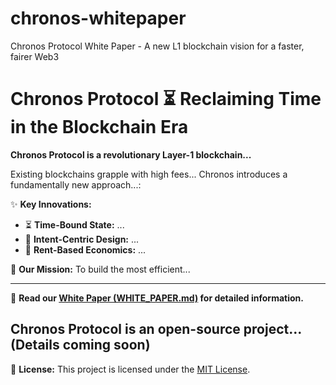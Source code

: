 # chronos-whitepaper
Chronos Protocol White Paper - A new L1 blockchain vision for a faster, fairer Web3
# Chronos Protocol ⏳ Reclaiming Time in the Blockchain Era

**Chronos Protocol is a revolutionary Layer-1 blockchain...**

Existing blockchains grapple with high fees... Chronos introduces a fundamentally new approach...:

✨ **Key Innovations:**
*   ⏳ **Time-Bound State:** ...
*   🎯 **Intent-Centric Design:** ...
*   💸 **Rent-Based Economics:** ...

🚀 **Our Mission:** To build the most efficient...

---
📖 **Read our [White Paper (WHITE_PAPER.md)](WHITE_PAPER.md) for detailed information.**

Chronos Protocol is an open-source project... (Details coming soon)
---

📝 **License:**
This project is licensed under the [MIT License](LICENSE).
